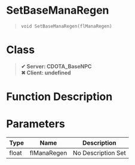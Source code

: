 # SetBaseManaRegen
> `void SetBaseManaRegen(flManaRegen)`
# Class
> __✔ Server: CDOTA_BaseNPC__  
> __✖ Client: undefined__  
# Function Description

# Parameters
Type|Name|Description
--|--|--
float|flManaRegen|No Description Set
